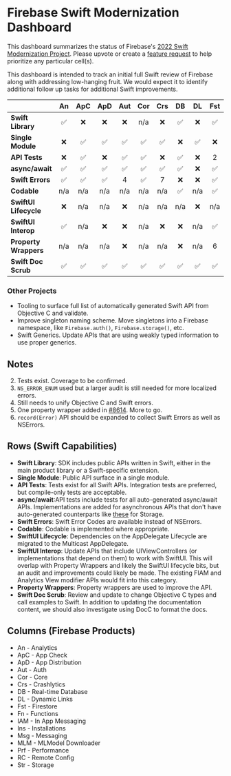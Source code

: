 # Firebase Swift Modernization Dashboard

This dashboard summarizes the status of Firebase's [2022 Swift Modernization Project](ROADMAP.md).
Please upvote or create a [feature request](https://github.com/firebase/firebase-ios-sdk/issues)
to help prioritize any particular cell(s).

This dashboard is intended to track an initial full Swift review of Firebase along with addressing low-hanging fruit. We would expect it to identify additional follow up
tasks for additional Swift improvements.

|                       | An    | ApC   | ApD   | Aut   | Cor   | Crs   | DB    | DL    | Fst   | Fn    | IAM   | Ins   | Msg   | MLM   | Prf   | RC    | Str   |
|   :---                | :---: | :---: | :---: | :---: | :---: | :---: | :---: | :---: | :---: | :---: | :---: | :---: | :---: | :---: | :---: | :---: | :---: |
| **Swift Library**     | ✅    | ❌    |❌     | ❌   | n/a  | ❌    |  ✅   | ❌   |  ✅   | ✅    |  ✅   | ❌   | ❌   | ✅    | ❌    |  ✅  | ✅   |
| **Single Module**     |   ❌  | ✅    |✅     | ✅   | ✅   |  ✅   |  ❌  |  ✅   |  ❌   | ✅    |  ❌  | ✅    |  ✅  | ✅    |  ✅   | ❌   | ✅  |
| **API Tests**         |  ❌   |  ✅   |❌     | ✅   | ✅   | ❌    |  ✅   | ❌   | 2     |  ✅   | 2     | ✅    | ✅   | 2     | ❌    |  ✅  | ✅  |
| **async/await**       |  ✅   |  ✅   | ✅    | ✅   |  ✅  | ✅    |  ✅   | ❌   |  ✅   |  ✅   | ✅   | ✅    | ✅   | ❌    | ✅    |  ✅  | ✅   |
| **Swift Errors**      |  ✅   |  ✅   | ✅    | 4    | ✅   | 7      | ❌    | ❌   |  ✅   | ❌   | ❌    |  ✅   |  ✅  | ✅    | ✅    |   ✅ | 5    |
| **Codable**           |  n/a  | n/a   | n/a    | n/a  | n/a   | n/a   |  ✅   | n/a   |  ✅   | ✅   | n/a   | n/a   | n/a   | n/a   | n/a   |   ✅  | n/a   |
| **SwiftUI Lifecycle** |  ❌   | n/a   | n/a   | ❌   | n/a   | n/a   | n/a   | ❌    | n/a   | n/a   | n/a   | n/a   | ❌    | n/a   | ❌    | n/a   | n/a   |
| **SwiftUI Interop**   |   ✅  | n/a   | ❌    | ❌   | n/a   | ❌    | ❌    | n/a   | ✅   | n/a   | ✅    | n/a   | n/a   | n/a   | ❌    | n/a   | n/a   |
| **Property Wrappers** |  n/a  | n/a   | n/a   | ❌    | n/a   | n/a   | ❌    | n/a   | 6     | n/a   | n/a   | n/a   | n/a   | n/a   | n/a   | ❌   | n/a   |
| **Swift Doc Scrub**   |   ✅  |  ✅   | ✅    | ✅   | ✅   | ✅    |  ✅   |  ✅   |  ✅  |  ✅   |  ✅    | ✅  |  ✅   | ✅   |  ✅   |  ✅   |  ✅|

### Other Projects
- Tooling to surface full list of automatically generated Swift API from Objective C and validate.
- Improve singleton naming scheme. Move singletons into a Firebase namespace, like `Firebase.auth()`, `Firebase.storage()`, etc.
- Swift Generics. Update APIs that are using weakly typed information to use proper generics.

## Notes
2. Tests exist. Coverage to be confirmed.
4. `NS_ERROR_ENUM` used but a larger audit is still needed for more localized errors.
5. Still needs to unify Objective C and Swift errors.
6. One property wrapper added in [#8614](https://github.com/firebase/firebase-ios-sdk/pull/8614). More to go.
7. `record(Error)` API should be expanded to collect Swift Errors as well as NSErrors.

## Rows (Swift Capabilities)
* **Swift Library**: SDK includes public APIs written in Swift, either in the main product library or a Swift-specific extension.
* **Single Module**: Public API surface in a single module.
* **API Tests**: Tests exist for all Swift APIs. Integration tests are preferred, but compile-only tests are acceptable.
* **async/await**:API tests include tests for all auto-generated async/await APIs. Implementations are added for
asynchronous APIs that don't have auto-generated counterparts like
[these](https://github.com/firebase/firebase-ios-sdk/blob/master/FirebaseStorage/Tests/Integration/StorageAsyncAwait.swift)
for Storage.
* **Swift Errors**: Swift Error Codes are available instead of NSErrors.
* **Codable**: Codable is implemented where appropriate.
* **SwiftUI Lifecycle**: Dependencies on the AppDelegate Lifecycle are migrated to the Multicast AppDelegate.
* **SwiftUI Interop**: Update APIs that include UIViewControllers (or implementations that depend on them) to work with SwiftUI. This will overlap with
Property Wrappers and likely the SwiftUI lifecycle bits, but an audit and improvements could likely be made. The existing FIAM and Analytics View modifier
APIs would fit into this category.
* **Property Wrappers**: Property wrappers are used to improve the API.
* **Swift Doc Scrub**: Review and update to change Objective C types and call examples to Swift. In addition to updating the documentation content, we
should also investigate using DocC to format the docs.

## Columns (Firebase Products)
* An - Analytics
* ApC - App Check
* ApD - App Distribution
* Aut - Auth
* Cor - Core
* Crs - Crashlytics
* DB - Real-time Database
* DL - Dynamic Links
* Fst - Firestore
* Fn - Functions
* IAM - In App Messaging
* Ins - Installations
* Msg - Messaging
* MLM - MLModel Downloader
* Prf - Performance
* RC - Remote Config
* Str - Storage
